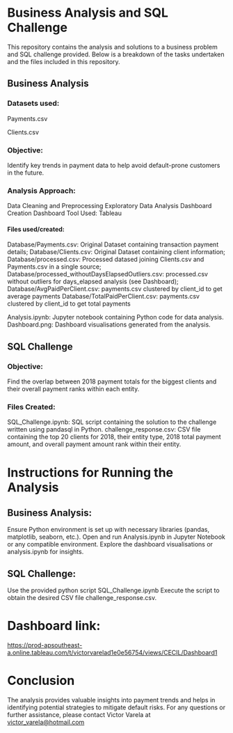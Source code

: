# Business Analysis and SQL Challenge
This repository contains the analysis and solutions to a business problem and SQL challenge provided. Below is a breakdown of the tasks undertaken and the files included in this repository.

## Business Analysis

### Datasets used:

  Payments.csv

  Clients.csv

### Objective:
  Identify key trends in payment data to help avoid default-prone customers in the future.

### Analysis Approach:

  Data Cleaning and Preprocessing
  Exploratory Data Analysis
  Dashboard Creation
  Dashboard Tool Used: Tableau

#### Files used/created:

  Database/Payments.csv: Original Dataset containing transaction payment details;
  Database/Clients.csv: Original Dataset containing client information;
  Database/processed.csv: Processed datased joining Clients.csv and Payments.csv in a single source;
  Database/processed_withoutDaysElapsedOutliers.csv: processed.csv without outliers for days_elapsed analysis (see Dashboard);
  Database/AvgPaidPerClient.csv: payments.csv clustered by client_id to get average payments
  Database/TotalPaidPerClient.csv: payments.csv clustered by client_id to get total payments


  Analysis.ipynb: Jupyter notebook containing Python code for data analysis.
  Dashboard.png: Dashboard visualisations generated from the analysis.


## SQL Challenge
### Objective:
  Find the overlap between 2018 payment totals for the biggest clients and their overall payment ranks within each entity.

### Files Created:

  SQL_Challenge.ipynb: SQL script containing the solution to the challenge written using pandasql in Python.
  challenge_response.csv: CSV file containing the top 20 clients for 2018, their entity type, 2018 total payment amount, and overall payment amount rank within their entity.

# Instructions for Running the Analysis
## Business Analysis:

  Ensure Python environment is set up with necessary libraries (pandas, matplotlib, seaborn, etc.).
  Open and run Analysis.ipynb in Jupyter Notebook or any compatible environment.
  Explore the dashboard visualisations or analysis.ipynb for insights.

## SQL Challenge:

  Use the provided python script SQL_Challenge.ipynb
  Execute the script to obtain the desired CSV file challenge_response.csv.

# Dashboard link:

  https://prod-apsoutheast-a.online.tableau.com/t/victorvarelad1e0e56754/views/CECIL/Dashboard1

# Conclusion
  The analysis provides valuable insights into payment trends and helps in identifying potential strategies to mitigate default risks. For any questions or further assistance, please contact Victor Varela at victor_varela@hotmail.com
